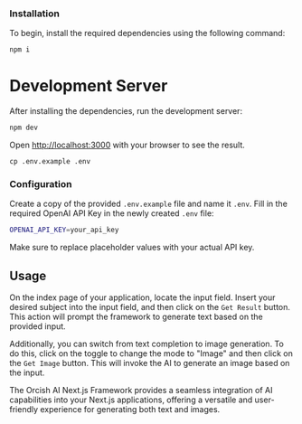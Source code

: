 

### Installation

To begin, install the required dependencies using the following command:

```bash
npm i
```

# Development Server

After installing the dependencies, run the development server:

```bash
npm dev
```

Open [http://localhost:3000](http://localhost:3000) with your browser to see the result.

`cp .env.example .env`

### Configuration

Create a copy of the provided `.env.example` file and name it `.env`. Fill in the required OpenAI API Key in the newly created `.env` file:

```bash
OPENAI_API_KEY=your_api_key
```

Make sure to replace placeholder values with your actual API key.

## Usage

On the index page of your application, locate the input field. Insert your desired subject into the input field, and then click on the `Get Result` button. This action will prompt the framework to generate text based on the provided input.

Additionally, you can switch from text completion to image generation. To do this, click on the toggle to change the mode to "Image" and then click on the `Get Image` button. This will invoke the AI to generate an image based on the input.

The Orcish AI Next.js Framework provides a seamless integration of AI capabilities into your Next.js applications, offering a versatile and user-friendly experience for generating both text and images.

